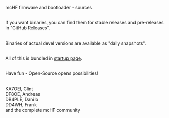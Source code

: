 mcHF firmware and bootloader - sources<br><br>

If you want binaries, you can find them for stable releases and
pre-releases in "GitHub Releases".<br><br>

Binaries of actual devel versions are available as "daily snapshots".<br><br>

All of this is bundled in <a href="http://df8oe.github.io">startup page</a>.<br><br>

Have fun - Open-Source opens possibilities!<br><br>

KA7OEI, Clint<br>
DF8OE, Andreas<br>
DB4PLE, Danilo<br>
DD4WH, Frank<br>
and the complete mcHF community